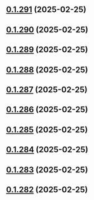 ## [0.1.291](https://github.com/binary-braids/terraform-oracle/compare/v0.1.290...v0.1.291) (2025-02-25)



## [0.1.290](https://github.com/binary-braids/terraform-oracle/compare/v0.1.289...v0.1.290) (2025-02-25)



## [0.1.289](https://github.com/binary-braids/terraform-oracle/compare/v0.1.288...v0.1.289) (2025-02-25)



## [0.1.288](https://github.com/binary-braids/terraform-oracle/compare/v0.1.287...v0.1.288) (2025-02-25)



## [0.1.287](https://github.com/binary-braids/terraform-oracle/compare/v0.1.286...v0.1.287) (2025-02-25)



## [0.1.286](https://github.com/binary-braids/terraform-oracle/compare/v0.1.285...v0.1.286) (2025-02-25)



## [0.1.285](https://github.com/binary-braids/terraform-oracle/compare/v0.1.284...v0.1.285) (2025-02-25)



## [0.1.284](https://github.com/binary-braids/terraform-oracle/compare/v0.1.283...v0.1.284) (2025-02-25)



## [0.1.283](https://github.com/binary-braids/terraform-oracle/compare/v0.1.282...v0.1.283) (2025-02-25)



## [0.1.282](https://github.com/binary-braids/terraform-oracle/compare/v0.1.281...v0.1.282) (2025-02-25)



